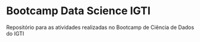 # Bootcamp Data Science IGTI
Repositório para as atividades realizadas no Bootcamp de Ciência de Dados do IGTI
